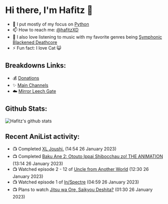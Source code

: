 # Hi there, I'm Hafitz 👋
- 🐍 I put mostly of my focus on [Python](https://python.org)
- 📫 How to reach me: [@hafitzXD](https://t.me/hafitzXD)
- 🎵 I also love listening to music with my favorite genres being [Symphonic Blackened Deathcore](https://youtu.be/qyYmS_iBcy4)
- ⚡ Fun fact: I love Cat 😺

## Breakdowns Links:
- 💰 [Donations](https://t.me/TheBreakdowns/2)
- ✨ [Main Channels](https://t.me/TheBreakdowns)
- ☁️ [Mirror Leech Gate](https://t.me/BreakdownsGate)

## Github Stats:
![Hafitz's github stats](https://github-readme-stats.vercel.app/api?username=breakdowns&show_icons=true&count_private=true&bg_color=00000000&text_color=777)

## Recent AniList activity:
<!-- ANILIST_ACTIVITY:start -->

-   📺 Completed [XL Joushi.](https://anilist.co/anime/111001) (14:54 26 January 2023)
-   📺 Completed [Baku Ane 2: Otouto Ippai Shibocchau zo! THE ANIMATION](https://anilist.co/anime/99964) (13:14 26 January 2023)
-   📺 Watched episode 2 - 12 of [Uncle from Another World](https://anilist.co/anime/135806) (12:30 26 January 2023)
-   📺 Watched episode 1 of [In/Spectre](https://anilist.co/anime/107201) (04:59 26 January 2023)
-   📺 Plans to watch [Jitsu wa Ore, Saikyou Deshita?](https://anilist.co/anime/154391) (01:30 26 January 2023)

<!-- ANILIST_ACTIVITY:end -->
